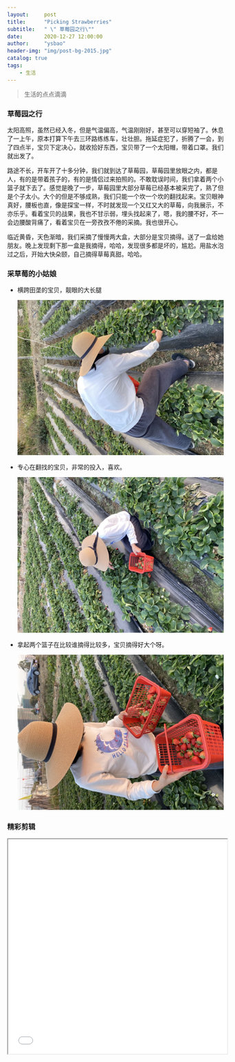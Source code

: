 ```yaml
---
layout:     post
title:      "Picking Strawberries"
subtitle:   " \" 草莓园之行\""
date:       2020-12-27 12:00:00
author:     "ysbao"
header-img: "img/post-bg-2015.jpg"
catalog: true
tags:
    - 生活
---
```


> 生活的点点滴滴



### 草莓园之行

太阳高照，虽然已经入冬，但是气温偏高，气温刚刚好，甚至可以穿短袖了。休息了一上午，原本打算下午去三环路练练车，壮壮胆。拖延症犯了，折腾了一会，到了四点半，宝贝下定决心，就收拾好东西，宝贝带了一个太阳帽，带着口罩。我们就出发了。

路途不长，开车开了十多分钟，我们就到达了草莓园，草莓园里放眼之内，都是人，有的是带着孩子的，有的是情侣过来拍照的。不敢耽误时间，我们拿着两个小篮子就下去了。感觉是晚了一步，草莓园里大部分草莓已经基本被采完了，熟了但是个子太小。大个的但是不够成熟，我们只能一个坎一个坎的翻找起来。宝贝眼神真好，腰板也直，像是探宝一样，不时就发现一个又红又大的草莓，向我展示，不亦乐乎。看着宝贝的战果，我也不甘示弱，埋头找起来了，嗯，我的腰不好，不一会边腰酸背痛了，看着宝贝在一旁孜孜不倦的采摘。我也很开心。

临近黄昏，天色渐暗，我们采摘了慢慢两大盒，大部分是宝贝摘得。送了一盒给她朋友。晚上发现剩下那一盒是我摘得，哈哈，发现很多都是坏的，尴尬。用盐水泡过之后，开始大快朵颐，自己摘得草莓真甜。哈哈。

### 采草莓的小姑娘

* 横跨田垄的宝贝，靓眼的大长腿

  ![img](/img/mylove/picture34.jpg)

* 专心在翻找的宝贝，非常的投入，喜欢。

  ![img](/img/mylove/picture35.jpg)

* 拿起两个篮子在比较谁摘得比较多，宝贝摘得好大个呀。

  ![img](/img/mylove/picture36.jpg)

###  精彩剪辑

<iframe height=498 width=510 src="/img/video/vdieo_01.mp4">

